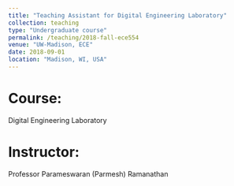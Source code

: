 ```yaml
---
title: "Teaching Assistant for Digital Engineering Laboratory"
collection: teaching
type: "Undergraduate course"
permalink: /teaching/2018-fall-ece554
venue: "UW-Madison, ECE"
date: 2018-09-01
location: "Madison, WI, USA"
---
```


Course: 
======
Digital Engineering Laboratory

Instructor:
======
Professor Parameswaran (Parmesh) Ramanathan

